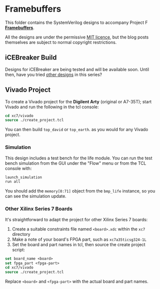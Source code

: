 # Framebuffers

This folder contains the SystemVerilog designs to accompany Project F **[Framebuffers](https://projectf.io/posts/framebuffers/)**.

All the designs are under the permissive [MIT licence](../LICENSE), but the blog posts themselves are subject to normal copyright restrictions.

## iCEBreaker Build

Designs for iCEBreaker are being tested and will be available soon. Until then, have you tried [other designs](../README.md) in this series?

## Vivado Project

To create a Vivado project for the **Digilent Arty** (original or A7-35T); start Vivado and run the following in the tcl console:

```tcl
cd xc7/vivado
source ./create_project.tcl
```

You can then build `top_david` or `top_earth`. as you would for any Vivado project.

### Simulation

This design includes a test bench for the life module. You can run the test bench simulation from the GUI under the "Flow" menu or from the TCL console with:

```tcl
launch_simulation
run all
```

You should add the `memory[0:71]` object from the `bmp_life` instance, so you can see the simulation update.

### Other Xilinx Series 7 Boards

It's straightforward to adapt the project for other Xilinx Series 7 boards:

1. Create a suitable constraints file named `<board>.xdc` within the `xc7` directory
2. Make a note of your board's FPGA part, such as `xc7a35ticsg324-1L`
3. Set the board and part names in tcl, then source the create project script:

```tcl
set board_name <board>
set fpga_part <fpga-part>
cd xc7/vivado
source ./create_project.tcl
```

Replace `<board>` and `<fpga-part>` with the actual board and part names.
